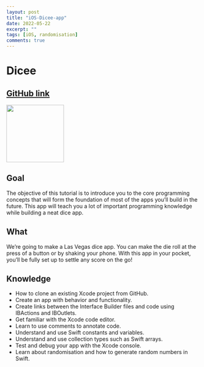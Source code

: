 ```yaml
---
layout: post
title: "iOS-Dicee-app"
date: 2022-05-22
excerpt: ""
tags: [iOS, randomisation]
comments: true
---
```



# Dicee

## [GitHub link](https://github.com/liangliang1120/iOS-app/tree/main/Dicee-iOS13)
<img src="https://github.com/liangliang1120/iOS-app/assets/35073431/b8ffeb4b-9ed2-4b8b-9ab8-ff844a9c9ec4" width="150">


## Goal

The objective of this tutorial is to introduce you to the core programming concepts that will form the foundation of most of the apps you’ll build in the future. This app will teach you a lot of important programming knowledge while building a neat dice app.

## What 

We’re going to make a Las Vegas dice app. You can make the die roll at the press of a button or by shaking your phone. With this app in your pocket, you’ll be fully set up to settle any score on the go!


## Knowledge

* How to clone an existing Xcode project from GitHub.
* Create an app with behavior and functionality.
* Create links between the Interface Builder files and code using IBActions and IBOutlets.
* Get familiar with the Xcode code editor.
* Learn to use comments to annotate code.
* Understand and use Swift constants and variables.
* Understand and use collection types such as Swift arrays.
* Test and debug your app with the Xcode console.
* Learn about randomisation and how to generate random numbers in Swift.



